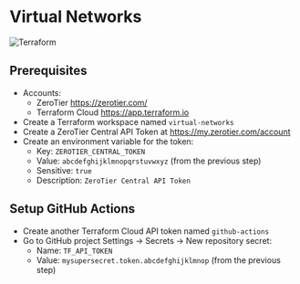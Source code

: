 # Virtual Networks

![Terraform](https://github.com/khuedoan/virtual-networks/actions/workflows/terraform.yml/badge.svg)

## Prerequisites

- Accounts:
  - ZeroTier <https://zerotier.com/>
  - Terraform Cloud <https://app.terraform.io>
- Create a Terraform workspace named `virtual-networks`
- Create a ZeroTier Central API Token at <https://my.zerotier.com/account>
- Create an environment variable for the token:
  - Key: `ZEROTIER_CENTRAL_TOKEN`
  - Value: `abcdefghijklmnopqrstuvwxyz` (from the previous step)
  - Sensitive: `true`
  - Description: `ZeroTier Central API Token`

## Setup GitHub Actions

- Create another Terraform Cloud API token named `github-actions`
- Go to GitHub project Settings -> Secrets -> New repository secret:
  - Name: `TF_API_TOKEN`
  - Value: `mysupersecret.token.abcdefghijklmnop` (from the previous step)
